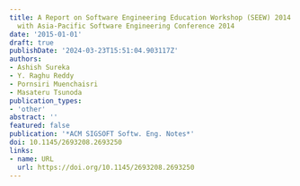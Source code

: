 ```yaml
---
title: A Report on Software Engineering Education Workshop (SEEW) 2014 Co-Located
  with Asia-Pacific Software Engineering Conference 2014
date: '2015-01-01'
draft: true
publishDate: '2024-03-23T15:51:04.903117Z'
authors:
- Ashish Sureka
- Y. Raghu Reddy
- Pornsiri Muenchaisri
- Masateru Tsunoda
publication_types:
- 'other'
abstract: ''
featured: false
publication: '*ACM SIGSOFT Softw. Eng. Notes*'
doi: 10.1145/2693208.2693250
links:
- name: URL
  url: https://doi.org/10.1145/2693208.2693250
---
```



